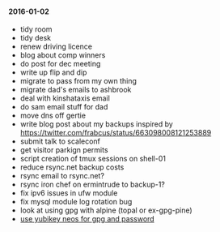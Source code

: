 #### 2016-01-02 ####

- tidy room
- tidy desk
- renew driving licence
- blog about comp winners
- do post for dec meeting
- write up flip and dip
- migrate to pass from my own thing
- migrate dad's emails to ashbrook
- deal with kinshataxis email
- do sam email stuff for dad
- move dns off gertie
- write blog post about my backups inspired by https://twitter.com/frabcus/status/663098008121253889
- submit talk to scaleconf
- get visitor parkign permits
- script creation of tmux sessions on shell-01
- reduce rsync.net backup costs
- rsync email to rsync.net?
- rsync iron chef on ermintrude to backup-1?
- fix ipv6 issues in ufw module
- fix mysql module log rotation bug
- look at using gpg with alpine (topal or ex-gpg-pine)
- [use yubikey neos for gpg and password](http://viccuad.me/blog/secure-yourself-part-1-airgapped-computer-and-GPG-smartcards/) 
